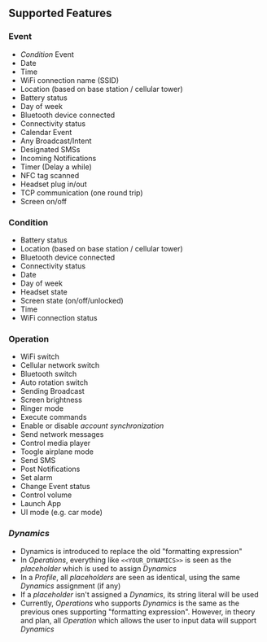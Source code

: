 Supported Features
------
### Event
* *Condition* Event
* Date
* Time
* WiFi connection name (SSID)
* Location (based on base station / cellular tower)
* Battery status
* Day of week
* Bluetooth device connected
* Connectivity status
* Calendar Event
* Any Broadcast/Intent
* Designated SMSs
* Incoming Notifications
* Timer (Delay a while)
* NFC tag scanned
* Headset plug in/out
* TCP communication (one round trip)
* Screen on/off

### Condition
* Battery status
* Location (based on base station / cellular tower)
* Bluetooth device connected
* Connectivity status
* Date
* Day of week
* Headset state
* Screen state (on/off/unlocked)
* Time
* WiFi connection status

### Operation
* WiFi switch
* Cellular network switch
* Bluetooth switch
* Auto rotation switch
* Sending Broadcast
* Screen brightness
* Ringer mode
* Execute commands
* Enable or disable *account synchronization*
* Send network messages
* Control media player
* Toogle airplane mode
* Send SMS
* Post Notifications
* Set alarm
* Change Event status
* Control volume
* Launch App
* UI mode (e.g. car mode)

### *Dynamics*
* Dynamics is introduced to replace the old "formatting expression"
* In *Operations*, everything like `<<YOUR_DYNAMICS>>` is seen as the *placeholder* which is used to assign *Dynamics*
* In a *Profile*, all *placeholders* are seen as identical, using the same *Dynamics* assignment (if any)
* If a *placeholder* isn't assigned a *Dynamics*, its string literal will be used
* Currently, *Operations* who supports *Dynamics* is the same as the previous ones supporting "formatting expression". However, in theory and plan, all *Operation* which allows the user to input data will support *Dynamics*

